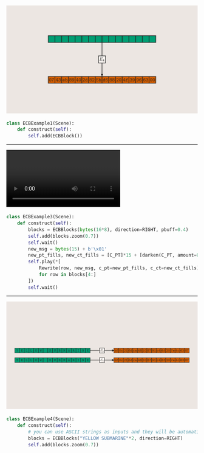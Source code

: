 
![ECBExample1](https://github.com/nccgroup/manim-cranim/raw/main/examples/renders/ECBExample1_ManimCE_v0.18.1.png)

```python
class ECBExample1(Scene):
    def construct(self):
        self.add(ECBBlock())
```

-----

![ECBExample3](https://github.com/nccgroup/manim-cranim/raw/main/examples/renders/ECBExample3.mp4)

```python
class ECBExample3(Scene):
    def construct(self):
        blocks = ECBBlocks(bytes(16*8), direction=RIGHT, pbuff=0.4)
        self.add(blocks.zoom(0.7))
        self.wait()
        new_msg = bytes(15) + b'\x01'
        new_pt_fills, new_ct_fills = [C_PT]*15 + [darken(C_PT, amount=0.25)], darken(C_CT, amount=0.25)
        self.play(*[
            Rewrite(row, new_msg, c_pt=new_pt_fills, c_ct=new_ct_fills)
            for row in blocks[4:]
        ])
        self.wait()
```

-----

![ECBExample4](https://github.com/nccgroup/manim-cranim/raw/main/examples/renders/ECBExample4_ManimCE_v0.18.1.png)

```python
class ECBExample4(Scene):
    def construct(self):
        # you can use ASCII strings as inputs and they will be automatically encoded
        blocks = ECBBlocks("YELLOW SUBMARINE"*2, direction=RIGHT)
        self.add(blocks.zoom(0.7))
```
